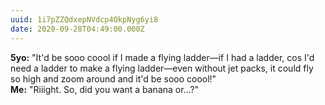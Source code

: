 ```yaml
---
uuid: 1i7pZZQdxepNVdcp4OkpNyg6yi8
date: 2020-09-28T04:49:00.000Z
---
```


**5yo:** "It'd be sooo coool if I made a flying ladder—if I had a ladder, cos I'd need a ladder to make a flying ladder—even without jet packs, it could fly so high and zoom around and it'd be sooo coool!"  
**Me:** "Riiight. So, did you want a banana or...?"
